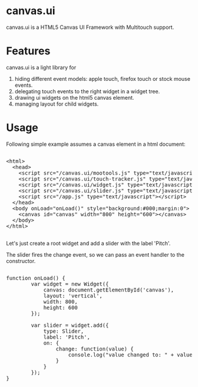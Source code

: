 canvas.ui
=========

canvas.ui is a HTML5 Canvas UI Framework with Multitouch support.

Features
========

canvas.ui is a light library for

1. hiding different event models: apple touch, firefox touch or stock mouse events.
2. delegating touch events to the right widget in a widget tree.
3. drawing ui widgets on the html5 canvas element.
4. managing layout for child widgets.

Usage
=====

Following simple example assumes a canvas element in a html document:

<pre>

&lt;html&gt;
  &lt;head&gt;
    &lt;script src="/canvas.ui/mootools.js" type="text/javascript"&gt;&lt;/script&gt;
    &lt;script src="/canvas.ui/touch-tracker.js" type="text/javascript"&gt;&lt;/script&gt;
    &lt;script src="/canvas.ui/widget.js" type="text/javascript"&gt;&lt;/script&gt;
    &lt;script src="/canvas.ui/slider.js" type="text/javascript"&gt;&lt;/script&gt;
    &lt;script src="/app.js" type="text/javascript"&gt;&lt;/script&gt;
  &lt;/head&gt;
  &lt;body onLoad="onLoad()" style="background:#000;margin:0"&gt;
    &lt;canvas id="canvas" width="800" height="600"&gt;&lt;/canvas&gt;
  &lt;/body&gt;
&lt;/html&gt;

</pre>

Let's just create a root widget and add a slider with the label 'Pitch'.

The slider fires the change event, so we can pass an event handler to the constructor.

<pre>

function onLoad() {
        var widget = new Widget({
            canvas: document.getElementById('canvas'),
            layout: 'vertical',
            width: 800,
            height: 600
        });

        var slider = widget.add({ 
            type: Slider, 
            label: 'Pitch',
            on: {
                change: function(value) {
                    console.log("value changed to: " + value);
                }
            }
        });
}

</pre> 
